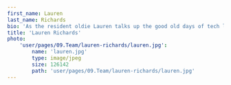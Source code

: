 ```yaml
---
first_name: Lauren
last_name: Richards
bio: 'As the resident oldie Lauren talks up the good old days of tech launch parties for version 2.2.1 of a new product.  Although she’s secretly glad that PR is now all about creating a good story – that’s what makes each day interesting. In her spare time she tries ‘engage and influence’ her children with varying success.   She is addicted to the Houzz app but her love of interior design is theoretical rather than practical -  assembling a desk is up there with the dot.com bust as the lowpoint of starting a PR agency. '
title: 'Lauren Richards'
photo:
    'user/pages/09.Team/lauren-richards/lauren.jpg':
        name: 'lauren.jpg'
        type: image/jpeg
        size: 126142
        path: 'user/pages/09.Team/lauren-richards/lauren.jpg'
---
```

